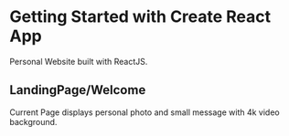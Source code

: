# Getting Started with Create React App

Personal Website built with ReactJS.

## LandingPage/Welcome

Current Page displays personal photo and small message with 4k video background.
